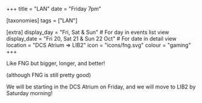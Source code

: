 +++
title = "LAN"
date = "Friday 7pm"

[taxonomies]
tags = ["LAN"]

[extra]
display_day = "Fri, Sat & Sun"     # For day in events list view
display_date = "Fri 20, Sat 21 & Sun 22 Oct"  # For date in detail view
location = "DCS Atrium ⇒ LIB2"
icon = "icons/fng.svg"
colour = "gaming"
+++

Like FNG but bigger, longer, and better!

(although FNG is still pretty good)

We will be starting in the DCS Atrium on Friday, and we will move to LIB2 by Saturday morning!

